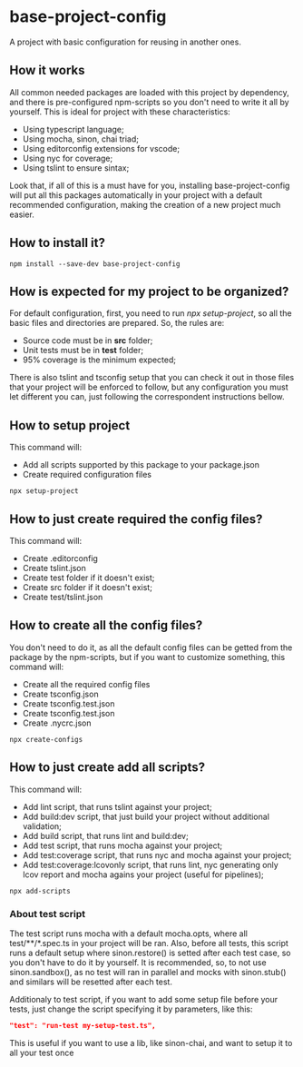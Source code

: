 # base-project-config

A project with basic configuration for reusing in another ones.

## How it works

All common needed packages are loaded with this project by dependency, and there is pre-configured npm-scripts so you don't need to write it all by yourself.
This is ideal for project with these characteristics:

* Using typescript language;
* Using mocha, sinon, chai triad;
* Using editorconfig extensions for vscode;
* Using nyc for coverage;
* Using tslint to ensure sintax;

Look that, if all of this is a must have for you, installing base-project-config will put all this packages automatically in your project with a default recommended configuration, making the creation of a new project much easier.

## How to install it?

```batch
npm install --save-dev base-project-config
```

## How is expected for my project to be organized?

For default configuration, first, you need to run *npx setup-project*, so all the basic files and directories are prepared.
So, the rules are:
* Source code must be in **src** folder;
* Unit tests must be in **test** folder;
* 95% coverage is the minimum expected;

There is also tslint and tsconfig setup that you can check it out in those files that your project will be enforced to follow, but any configuration you must let different you can, just following the correspondent instructions bellow.

## How to setup project

This command will:
* Add all scripts supported by this package to your package.json
* Create required configuration files

```batch
npx setup-project
```
## How to just create required the config files?

This command will:
* Create .editorconfig
* Create tslint.json
* Create test folder if it doesn't exist;
* Create src folder if it doesn't exist;
* Create test/tslint.json

## How to create all the config files?

You don't need to do it, as all the default config files can be getted from the package by the npm-scripts, but if you want to customize something, this command will:
* Create all the required config files
* Create tsconfig.json
* Create tsconfig.test.json
* Create tsconfig.test.json
* Create .nycrc.json

```batch
npx create-configs
```

## How to just create add all scripts?

This command will:
* Add lint script, that runs tslint against your project;
* Add build:dev script, that just build your project without additional validation;
* Add build script, that runs lint and build:dev;
* Add test script, that runs mocha against your project;
* Add test:coverage script, that runs nyc and mocha against your project;
* Add test:coverage:lcovonly script, that runs lint, nyc generating only lcov report and mocha agains your project (useful for pipelines);

```batch
npx add-scripts
```

### About test script

The test script runs mocha with a default mocha.opts, where all test/**/*.spec.ts in your project will be ran. Also, before all tests, this script runs a default setup where sinon.restore() is setted after each test case, so you don't have to do it by yourself.
It is recommended, so, to not use sinon.sandbox(), as no test will ran in parallel and mocks with sinon.stub() and similars will be resetted after each test.

Additionaly to test script, if you want to add some setup file before your tests, just change the script specifying it by parameters, like this:

```json
"test": "run-test my-setup-test.ts",
```

This is useful if you want to use a lib, like sinon-chai, and want to setup it to all your test once

